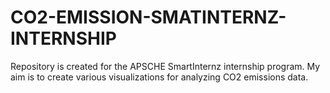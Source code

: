 # CO2-EMISSION-SMATINTERNZ-INTERNSHIP
Repository is created for the APSCHE SmartInternz internship program. My aim is to create various visualizations for analyzing CO2 emissions data.
